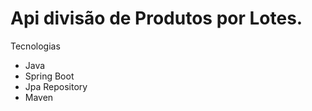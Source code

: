 # Api divisão de Produtos por Lotes.

 Tecnologias
  * Java
  * Spring Boot
  * Jpa Repository
  * Maven
